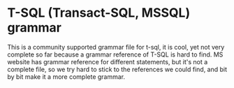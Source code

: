 # T-SQL (Transact-SQL, MSSQL) grammar

This is a community supported grammar file for t-sql, it is cool, yet not very complete 
so far because a grammar reference of T-SQL is hard to find.
MS website has grammar reference for different statements,
but it's not a complete file, so we try hard to stick to the references we could find,
and bit by bit make it a more complete grammar.